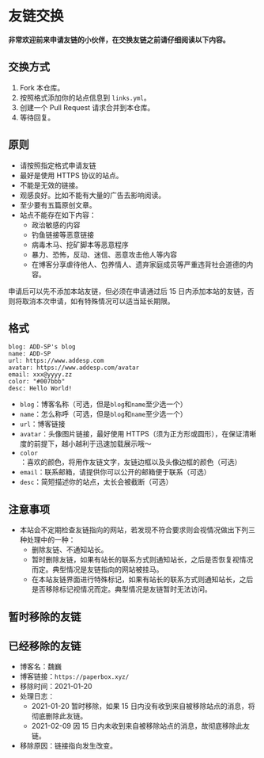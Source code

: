 # 友链交换

**非常欢迎前来申请友链的小伙伴，在交换友链之前请仔细阅读以下内容。**

## 交换方式

1. Fork 本仓库。
2. 按照格式添加你的站点信息到 `links.yml`。
3. 创建一个 Pull Request 请求合并到本仓库。
4. 等待回复。

## 原则

+ 请按照指定格式申请友链
+ 最好是使用 HTTPS 协议的站点。
+ 不能是无效的链接。
+ 观感良好。比如不能有大量的广告去影响阅读。
+ 至少要有五篇原创文章。
+ 站点不能存在如下内容：
  + 政治敏感的内容
  + 钓鱼链接等恶意链接
  + 病毒木马、挖矿脚本等恶意程序
  + 暴力、恐怖，反动、迷信、恶意攻击他人等内容
  + 在博客分享虐待他人、包养情人、遗弃家庭成员等严重违背社会道德的内容。

申请后可以先不添加本站友链，但必须在申请通过后 15 日内添加本站的友链，否则将取消本次申请，如有特殊情况可以适当延长期限。

## 格式

```
blog: ADD-SP's blog
name: ADD-SP
url: https://www.addesp.com
avatar: https://www.addesp.com/avatar
email: xxx@yyyy.zz
color: "#007bbb"
desc: Hello World!
```

+ `blog`：博客名称（可选，但是`blog`和`name`至少选一个）
+ `name`：怎么称呼（可选，但是`blog`和`name`至少选一个）
+ `url`：博客链接
+ `avatar`：头像图片链接，最好使用 HTTPS（须为正方形或圆形），在保证清晰度的前提下，越小越利于迅速加载展示哦～
+ `color`：喜欢的颜色，将用作友链文字，友链边框以及头像边框的颜色（可选）
+ `email`：联系邮箱，请提供你可以公开的邮箱便于联系（可选）
+ `desc`：简短描述你的站点，太长会被截断（可选）

## 注意事项

+ 本站会不定期检查友链指向的网站，若发现不符合要求则会视情况做出下列三种处理中的一种：
  + 删除友链、不通知站长。
  + 暂时删除友链，如果有站长的联系方式则通知站长，之后是否恢复视情况而定。典型情况是友链指向的网站被挂马。
  + 在本站友链界面进行特殊标记，如果有站长的联系方式则通知站长，之后是否移除标记视情况而定。典型情况是友链暂时无法访问。

## 暂时移除的友链

## 已经移除的友链

+ 博客名：魏巍
+ 博客链接：`https://paperbox.xyz/`
+ 移除时间：2021-01-20
+ 处理日志：
  + 2021-01-20 暂时移除，如果 15 日内没有收到来自被移除站点的消息，将彻底删除此友链。
  + 2021-02-09 因 15 日内未收到来自被移除站点的消息，故彻底移除此友链。
+ 移除原因：链接指向发生改变。
